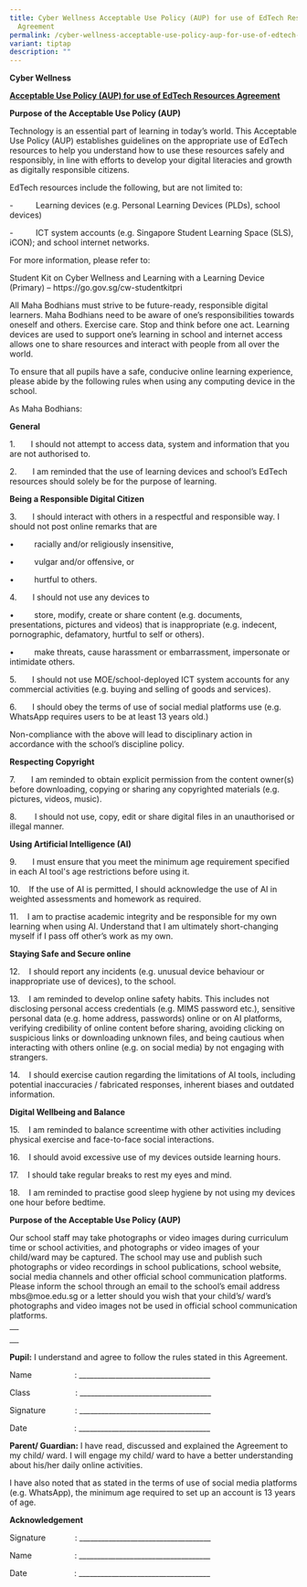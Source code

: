 ```yaml
---
title: Cyber Wellness Acceptable Use Policy (AUP) for use of EdTech Resources
  Agreement
permalink: /cyber-wellness-acceptable-use-policy-aup-for-use-of-edtech-resources-agreement/
variant: tiptap
description: ""
---
```

<p><strong>Cyber Wellness</strong>
</p>
<p><strong><u>Acceptable Use Policy (AUP) for use of EdTech Resources Agreement</u></strong>
</p>
<p></p>
<p><strong>Purpose of the Acceptable Use Policy (AUP)</strong>
</p>
<p>Technology is an essential part of learning in today’s world. This Acceptable
Use Policy (AUP) establishes guidelines on the appropriate use of EdTech
resources to help you understand how to use these resources safely and
responsibly, in line with efforts to develop your digital literacies and
growth as digitally responsible citizens.</p>
<p></p>
<p>EdTech resources include the following, but are not limited to:</p>
<p>-&nbsp;&nbsp;&nbsp;&nbsp;&nbsp;&nbsp;&nbsp;&nbsp;&nbsp; Learning devices
(e.g. Personal Learning Devices (PLDs), school devices)</p>
<p>-&nbsp;&nbsp;&nbsp;&nbsp;&nbsp;&nbsp;&nbsp;&nbsp;&nbsp; ICT system accounts
(e.g. Singapore Student Learning Space (SLS), iCON); and school internet
networks.</p>
<p></p>
<p>For more information, please refer to:</p>
<p>Student Kit on Cyber Wellness and Learning with a Learning Device (Primary)
– <a rel="noopener noreferrer nofollow" target="_blank">https://go.gov.sg/cw-studentkitpri</a>
</p>
<p></p>
<p>All Maha Bodhians must strive to be future-ready, responsible digital
learners. Maha Bodhians need to be aware of one’s responsibilities towards
oneself and others. Exercise care. Stop and think before one act. Learning
devices are used to support one’s learning in school and internet access
allows one to share resources and interact with people from all over the
world.</p>
<p></p>
<p>To ensure that all pupils have a safe, conducive online learning experience,
please abide by the following rules when using any computing device in
the school.</p>
<p></p>
<p>As Maha Bodhians:</p>
<p></p>
<p><strong>General</strong>
</p>
<p>1.&nbsp;&nbsp;&nbsp;&nbsp;&nbsp;&nbsp; I should not attempt to access
data, system and information that you are not authorised to.</p>
<p>2.&nbsp;&nbsp;&nbsp;&nbsp;&nbsp;&nbsp; I am reminded that the use of learning
devices and school’s EdTech resources should solely be for the purpose
of learning.</p>
<p></p>
<p><strong>Being a Responsible Digital Citizen</strong>
</p>
<p>3.&nbsp;&nbsp;&nbsp;&nbsp;&nbsp;&nbsp; I should interact with others in
a respectful and responsible way. I should not post online remarks that
are</p>
<p>•&nbsp;&nbsp;&nbsp;&nbsp;&nbsp;&nbsp;&nbsp;&nbsp; racially and/or religiously
insensitive,</p>
<p>•&nbsp;&nbsp;&nbsp;&nbsp;&nbsp;&nbsp;&nbsp;&nbsp; vulgar and/or offensive,
or</p>
<p>•&nbsp;&nbsp;&nbsp;&nbsp;&nbsp;&nbsp;&nbsp;&nbsp; hurtful to others.</p>
<p>4.&nbsp;&nbsp;&nbsp;&nbsp;&nbsp;&nbsp; I should not use any devices to</p>
<p>•&nbsp;&nbsp;&nbsp;&nbsp;&nbsp;&nbsp;&nbsp;&nbsp; store, modify, create
or share content (e.g. documents, presentations, pictures and videos) that
is inappropriate (e.g. indecent, pornographic, defamatory, hurtful to self
or others).</p>
<p>•&nbsp;&nbsp;&nbsp;&nbsp;&nbsp;&nbsp;&nbsp;&nbsp; make threats, cause
harassment or embarrassment, impersonate or intimidate others.</p>
<p>5.&nbsp;&nbsp;&nbsp;&nbsp;&nbsp;&nbsp; I should not use MOE/school-deployed
ICT system accounts for any commercial activities (e.g. buying and selling
of goods and services).</p>
<p>6.&nbsp;&nbsp;&nbsp;&nbsp;&nbsp;&nbsp; I should obey the terms of use
of social medial platforms use (e.g. WhatsApp requires users to be at least
13 years old.)</p>
<p></p>
<p>Non-compliance with the above will lead to disciplinary action in accordance
with the school’s discipline policy.</p>
<p></p>
<p><strong>Respecting Copyright</strong>
</p>
<p>7.&nbsp;&nbsp;&nbsp;&nbsp;&nbsp;&nbsp; I am reminded to obtain explicit
permission from the content owner(s) before downloading, copying or sharing
any copyrighted materials (e.g. pictures, videos, music).</p>
<p>8.&nbsp;&nbsp;&nbsp;&nbsp;&nbsp;&nbsp; &nbsp;I should not use, copy, edit
or share digital files in an unauthorised or illegal manner.</p>
<p></p>
<p><strong>Using Artificial Intelligence (AI)</strong>
</p>
<p>9.&nbsp;&nbsp;&nbsp;&nbsp;&nbsp;&nbsp; I must ensure that you meet the
minimum age requirement specified in each AI tool's age restrictions before
using it.</p>
<p>10.&nbsp;&nbsp;&nbsp; If the use of AI is permitted, I should acknowledge
the use of AI in weighted assessments and homework as required.</p>
<p>11.&nbsp;&nbsp;&nbsp; I am to practise academic integrity and be responsible
for my own learning when using AI. Understand that I am ultimately short-changing
myself if I pass off other’s work as my own.</p>
<p></p>
<p><strong>Staying Safe and Secure online</strong>
</p>
<p>12.&nbsp;&nbsp;&nbsp; I should report any incidents (e.g. unusual device
behaviour or inappropriate use of devices), to the school.</p>
<p>13.&nbsp;&nbsp;&nbsp; I am reminded to develop online safety habits. This
includes not disclosing personal access credentials (e.g. MIMS password
etc.), sensitive personal data (e.g. home address, passwords) online or
on AI platforms, verifying credibility of online content before sharing,
avoiding clicking on suspicious links or downloading unknown files, and
being cautious when interacting with others online (e.g. on social media)
by not engaging with strangers.</p>
<p>14.&nbsp;&nbsp;&nbsp; I should exercise caution regarding the limitations
of AI tools, including potential inaccuracies / fabricated responses, inherent
biases and outdated information.</p>
<p></p>
<p><strong>Digital Wellbeing and Balance</strong>
</p>
<p>15.&nbsp;&nbsp;&nbsp; I am reminded to balance screentime with other activities
including physical exercise and face-to-face social interactions.</p>
<p>16.&nbsp;&nbsp;&nbsp; I should avoid excessive use of my devices outside
learning hours.</p>
<p>17.&nbsp;&nbsp;&nbsp; I should take regular breaks to rest my eyes and
mind.</p>
<p>18.&nbsp;&nbsp;&nbsp; I am reminded to practise good sleep hygiene by
not using my devices one hour before bedtime.</p>
<p></p>
<p><strong>Purpose of the Acceptable Use Policy (AUP)</strong>
</p>
<p>Our school staff may take photographs or video images during curriculum
time or school activities, and photographs or video images of your child/ward
may be captured. The school may use and publish such photographs or video
recordings in school publications, school website, social media channels
and other official school communication platforms. Please inform the school
through an email to the school’s email address <a rel="noopener noreferrer nofollow" target="_blank">mbs@moe.edu.sg</a> or
a letter should you wish that your child’s/ ward’s photographs and video
images not be used in official school communication platforms.</p>
<p></p>
<table style="minWidth: 25px">
<colgroup>
<col>
</colgroup>
<tbody>
<tr>
<td rowspan="1" colspan="1">
<p></p>
</td>
</tr>
</tbody>
</table>
<p></p>
<p><strong>Pupil:</strong> I understand and agree to follow the rules stated
in this Agreement.</p>
<p></p>
<p></p>
<p>Name&nbsp;&nbsp;&nbsp;&nbsp;&nbsp;&nbsp;&nbsp;&nbsp;&nbsp;&nbsp;&nbsp;&nbsp;&nbsp;&nbsp;&nbsp;&nbsp;&nbsp;&nbsp;
: ____________________________________</p>
<p>Class &nbsp;&nbsp;&nbsp;&nbsp;&nbsp;&nbsp;&nbsp;&nbsp;&nbsp;&nbsp;&nbsp;&nbsp;&nbsp;&nbsp;&nbsp;&nbsp;&nbsp;&nbsp;
: ____________________________________</p>
<p>Signature&nbsp;&nbsp;&nbsp;&nbsp;&nbsp;&nbsp;&nbsp;&nbsp;&nbsp;&nbsp;&nbsp;&nbsp;
: ____________________________________</p>
<p>Date&nbsp;&nbsp;&nbsp;&nbsp;&nbsp;&nbsp;&nbsp;&nbsp;&nbsp;&nbsp;&nbsp;&nbsp;&nbsp;&nbsp;&nbsp;&nbsp;&nbsp;&nbsp;&nbsp;&nbsp;
: ____________________________________</p>
<p></p>
<p><strong>Parent/ Guardian:</strong> I have read, discussed and explained
the Agreement to my child/ ward. I will engage my child/ ward to have a
better understanding about his/her daily online activities.</p>
<p></p>
<p>I have also noted that as stated in the terms of use of social media platforms
(e.g. WhatsApp), the minimum age required to set up an account is 13 years
of age.</p>
<p></p>
<p><strong>Acknowledgement</strong>
</p>
<p></p>
<p>Signature&nbsp;&nbsp;&nbsp;&nbsp;&nbsp;&nbsp;&nbsp;&nbsp;&nbsp;&nbsp;&nbsp;&nbsp;
: ____________________________________</p>
<p></p>
<p>Name&nbsp;&nbsp;&nbsp;&nbsp;&nbsp;&nbsp;&nbsp;&nbsp;&nbsp;&nbsp;&nbsp;&nbsp;&nbsp;&nbsp;&nbsp;&nbsp;&nbsp;&nbsp;
: ____________________________________</p>
<p></p>
<p>Date&nbsp;&nbsp;&nbsp;&nbsp;&nbsp;&nbsp;&nbsp;&nbsp;&nbsp;&nbsp;&nbsp;&nbsp;&nbsp;&nbsp;&nbsp;&nbsp;&nbsp;&nbsp;&nbsp;&nbsp;
: ____________________________________</p>